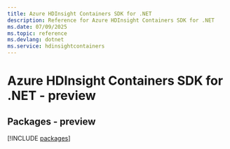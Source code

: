 ```yaml
---
title: Azure HDInsight Containers SDK for .NET
description: Reference for Azure HDInsight Containers SDK for .NET
ms.date: 07/09/2025
ms.topic: reference
ms.devlang: dotnet
ms.service: hdinsightcontainers
---
```

# Azure HDInsight Containers SDK for .NET - preview
## Packages - preview
[!INCLUDE [packages](hdinsight-containers-index.md)]
